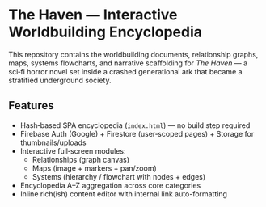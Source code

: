 # The Haven — Interactive Worldbuilding Encyclopedia

This repository contains the worldbuilding documents, relationship graphs, maps, systems flowcharts, and narrative scaffolding for *The Haven* — a sci‑fi horror novel set inside a crashed generational ark that became a stratified underground society.

## Features
* Hash‑based SPA encyclopedia (`index.html`) — no build step required
* Firebase Auth (Google) + Firestore (user‑scoped pages) + Storage for thumbnails/uploads
* Interactive full‑screen modules:
	* Relationships (graph canvas)
	* Maps (image + markers + pan/zoom)
	* Systems (hierarchy / flowchart with nodes + edges)
* Encyclopedia A–Z aggregation across core categories
* Inline rich(ish) content editor with internal link auto-formatting


